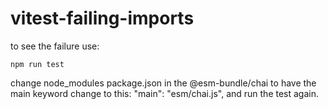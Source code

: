 # vitest-failing-imports

to see the failure use:
```
npm run test
```
change node_modules package.json in the @esm-bundle/chai to have the main keyword change to this: "main": "esm/chai.js", and run the test again.
